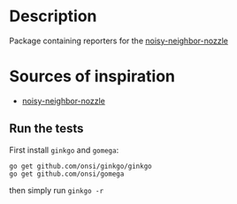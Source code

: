 # Description

Package containing reporters for the [noisy-neighbor-nozzle](https://github.com/cloudfoundry/noisy-neighbor-nozzle)

# Sources of inspiration

- [noisy-neighbor-nozzle](https://github.com/cloudfoundry/noisy-neighbor-nozzle)

## Run the tests
First install `ginkgo` and `gomega`:

```
go get github.com/onsi/ginkgo/ginkgo
go get github.com/onsi/gomega
```

then simply run ```ginkgo -r```
